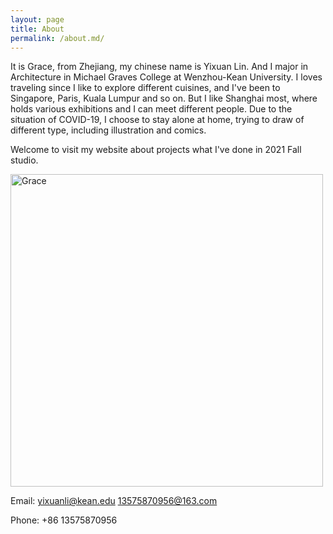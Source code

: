```yaml
---
layout: page
title: About
permalink: /about.md/
---
```


It is Grace, from Zhejiang, my chinese name is Yixuan Lin. And I major in Architecture in Michael Graves College at Wenzhou-Kean University. I loves traveling since I like to explore different cuisines, and I've been to Singapore, Paris, Kuala Lumpur and so on. But I like Shanghai most, where holds various exhibitions and I can meet different people. Due to the situation of COVID-19, I choose to stay alone at home, trying to draw of different type, including illustration and comics.

Welcome to visit my website about projects what I've done in 2021 Fall studio.

<img alt="Grace" src="https://github.com/GraceLL00L/prtflo/blob/b9f594e1ef843db6b05d4c9d0bf891a377930e5a/_posts/M.jpg?raw=true" width="500">

Email: yixuanli@kean.edu
       13575870956@163.com
       
Phone: +86 13575870956
